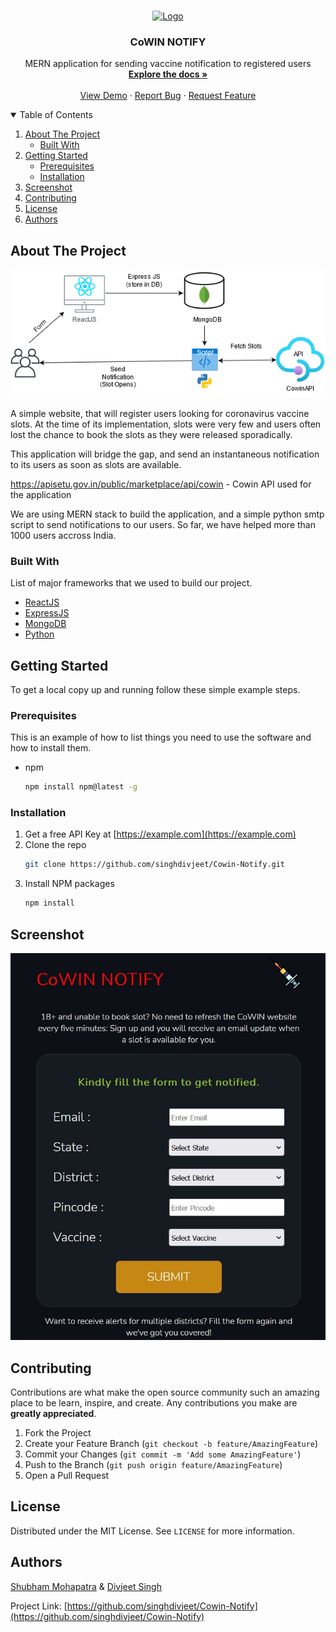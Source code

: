 
<!-- PROJECT LOGO -->
<br />
<p align="center">
  <a href="https://github.com/github_username/repo_name">
    <img src="public/favicon.ico" alt="Logo" width="80" height="80">
  </a>

  <h3 align="center">CoWIN NOTIFY</h3>

  <p align="center">
    MERN application for sending vaccine notification to registered users
    <br />
    <a href="https://github.com/singhdivjeet/Cowin-Notify"><strong>Explore the docs »</strong></a>
    <br />
    <br />
    <a href="https://github.com/singhdivjeet/Cowin-Notify">View Demo</a>
    ·
    <a href="https://github.com/singhdivjeet/Cowin-Notify/issues">Report Bug</a>
    ·
    <a href="https://github.com/singhdivjeet/Cowin-Notify/issues">Request Feature</a>
  </p>
</p>

<!-- TABLE OF CONTENTS -->
<details open="open">
  <summary>Table of Contents</summary>
  <ol>
    <li>
      <a href="#about-the-project">About The Project</a>
      <ul>
        <li><a href="#built-with">Built With</a></li>
      </ul>
    </li>
    <li>
      <a href="#getting-started">Getting Started</a>
      <ul>
        <li><a href="#prerequisites">Prerequisites</a></li>
        <li><a href="#installation">Installation</a></li>
      </ul>
    </li>
    <li><a href="#screenshot">Screenshot</a></li>
    <li><a href="#contributing">Contributing</a></li>
    <li><a href="#license">License</a></li>
    <li><a href="#authors">Authors</a></li>
 
  </ol>
</details>



<!-- ABOUT THE PROJECT -->
## About The Project
![alt text](https://github.com/shubhpatr/Cowin-Notify/blob/main/arch.png)

A simple website, that will register users looking for coronavirus vaccine slots. At the time of its implementation, slots were very few and users often lost the chance to book the slots as they were released sporadically. 

This application will bridge the gap, and send an instantaneous notification to its users as soon as slots are available. 

https://apisetu.gov.in/public/marketplace/api/cowin - Cowin API used for the application

We are using MERN stack to build the application, and a simple python smtp script to send notifications to our users. So far, we have helped more than 1000 users accross India.

### Built With

List of major frameworks that we used to build our project. 
* [ReactJS](https://reactjs.org/)
* [ExpressJS](https://expressjs.com/)
* [MongoDB](https://www.mongodb.com)
* [Python](https://www.python.org)




<!-- GETTING STARTED -->
## Getting Started

To get a local copy up and running follow these simple example steps.

### Prerequisites

This is an example of how to list things you need to use the software and how to install them.
* npm
  ```sh
  npm install npm@latest -g
  ```

### Installation

1. Get a free API Key at [https://example.com](https://example.com)
2. Clone the repo
   ```sh
   git clone https://github.com/singhdivjeet/Cowin-Notify.git
   ```
3. Install NPM packages
   ```sh
   npm install
   ```




<!-- USAGE EXAMPLES -->
## Screenshot

![alt text](https://github.com/shubhpatr/Cowin-Notify/blob/main/appss.JPG)






<!-- CONTRIBUTING -->
## Contributing

Contributions are what make the open source community such an amazing place to be learn, inspire, and create. Any contributions you make are **greatly appreciated**.

1. Fork the Project
2. Create your Feature Branch (`git checkout -b feature/AmazingFeature`)
3. Commit your Changes (`git commit -m 'Add some AmazingFeature'`)
4. Push to the Branch (`git push origin feature/AmazingFeature`)
5. Open a Pull Request



<!-- LICENSE -->
## License

Distributed under the MIT License. See `LICENSE` for more information.



<!-- AUTHORS -->
## Authors

[Shubham Mohapatra](https://www.linkedin.com/in/shubhammohapatra/) &
[Divjeet Singh](https://www.linkedin.com/in/divjeet-singh/) 

Project Link: [https://github.com/singhdivjeet/Cowin-Notify](https://github.com/singhdivjeet/Cowin-Notify)


